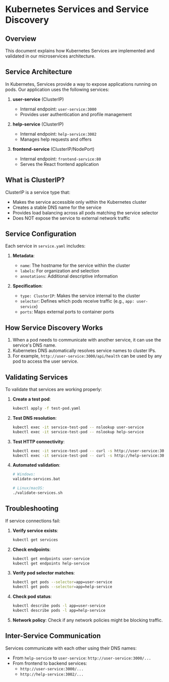 # Kubernetes Services and Service Discovery

## Overview

This document explains how Kubernetes Services are implemented and validated in our microservices architecture.

## Service Architecture

In Kubernetes, Services provide a way to expose applications running on pods. Our application uses the following services:

1. **user-service** (ClusterIP)
   - Internal endpoint: `user-service:3000`
   - Provides user authentication and profile management

2. **help-service** (ClusterIP)
   - Internal endpoint: `help-service:3002`
   - Manages help requests and offers

3. **frontend-service** (ClusterIP/NodePort)
   - Internal endpoint: `frontend-service:80`
   - Serves the React frontend application

## What is ClusterIP?

ClusterIP is a service type that:

- Makes the service accessible only within the Kubernetes cluster
- Creates a stable DNS name for the service
- Provides load balancing across all pods matching the service selector
- Does NOT expose the service to external network traffic

## Service Configuration

Each service in `service.yaml` includes:

1. **Metadata**:
   - `name`: The hostname for the service within the cluster
   - `labels`: For organization and selection
   - `annotations`: Additional descriptive information

2. **Specification**:
   - `type: ClusterIP`: Makes the service internal to the cluster
   - `selector`: Defines which pods receive traffic (e.g., `app: user-service`)
   - `ports`: Maps external ports to container ports

## How Service Discovery Works

1. When a pod needs to communicate with another service, it can use the service's DNS name.
2. Kubernetes DNS automatically resolves service names to cluster IPs.
3. For example, `http://user-service:3000/api/health` can be used by any pod to access the user service.

## Validating Services

To validate that services are working properly:

1. **Create a test pod**:
   ```bash
   kubectl apply -f test-pod.yaml
   ```

2. **Test DNS resolution**:
   ```bash
   kubectl exec -it service-test-pod -- nslookup user-service
   kubectl exec -it service-test-pod -- nslookup help-service
   ```

3. **Test HTTP connectivity**:
   ```bash
   kubectl exec -it service-test-pod -- curl -s http://user-service:3000/api/health
   kubectl exec -it service-test-pod -- curl -s http://help-service:3002/api/health
   ```

4. **Automated validation**:
   ```bash
   # Windows:
   validate-services.bat
   
   # Linux/macOS:
   ./validate-services.sh
   ```

## Troubleshooting

If service connections fail:

1. **Verify service exists**:
   ```bash
   kubectl get services
   ```

2. **Check endpoints**:
   ```bash
   kubectl get endpoints user-service
   kubectl get endpoints help-service
   ```

3. **Verify pod selector matches**:
   ```bash
   kubectl get pods --selector=app=user-service
   kubectl get pods --selector=app=help-service
   ```

4. **Check pod status**:
   ```bash
   kubectl describe pods -l app=user-service
   kubectl describe pods -l app=help-service
   ```

5. **Network policy**:
   Check if any network policies might be blocking traffic.

## Inter-Service Communication

Services communicate with each other using their DNS names:

- From `help-service` to `user-service`: `http://user-service:3000/...`
- From frontend to backend services:
  - `http://user-service:3000/...`
  - `http://help-service:3002/...`
